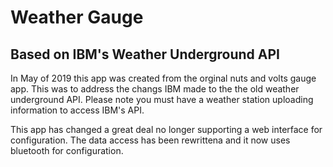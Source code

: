 # Weather Gauge
## Based on IBM's Weather Underground API
In May of 2019 this app was created from the orginal nuts and volts gauge app.  This was to address the changs IBM made to the the old weather underground API.  Please note you must have a weather station uploading information to access IBM's API. 

This app has changed a great deal no longer supporting a web interface for configuration.  The data access has been rewrittena and it now uses bluetooth for configuration.   
